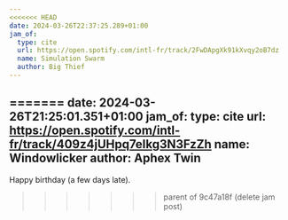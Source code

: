 ```yaml
---
<<<<<<< HEAD
date: 2024-03-26T22:37:25.289+01:00
jam_of:
  type: cite
  url: https://open.spotify.com/intl-fr/track/2FwDApgXk91kXvqy2oB7dz
  name: Simulation Swarm
  author: Big Thief
---
```

=======
date: 2024-03-26T21:25:01.351+01:00
jam_of:
  type: cite
  url: https://open.spotify.com/intl-fr/track/409z4jUHpq7eIkg3N3FzZh
  name: Windowlicker
  author: Aphex Twin
---

Happy birthday (a few days late).
>>>>>>> parent of 9c47a18f (delete jam post)
